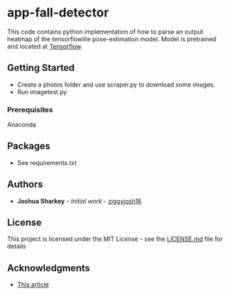 
# app-fall-detector
This code contains python implementation of how to parse an output heatmap of the tensorflowlite pose-estimation model. Model is pretrained and located at [Tensorflow](https://www.tensorflow.org/lite/models/pose_estimation/overview).

## Getting Started

* Create a photos folder and use scraper.py to download some images.
* Run imagetest.py

### Prerequisites
Anaconda 

## Packages

* See requirements.txt


## Authors

* **Joshua Sharkey** - *Initial work* - [ziggyjosh16](https://github.com/ziggyjosh16)

## License

This project is licensed under the MIT License - see the [LICENSE.md](LICENSE.md) file for details

## Acknowledgments

* [This article](https://medium.com/tensorflow/real-time-human-pose-estimation-in-the-browser-with-tensorflow-js-7dd0bc881cd5)

